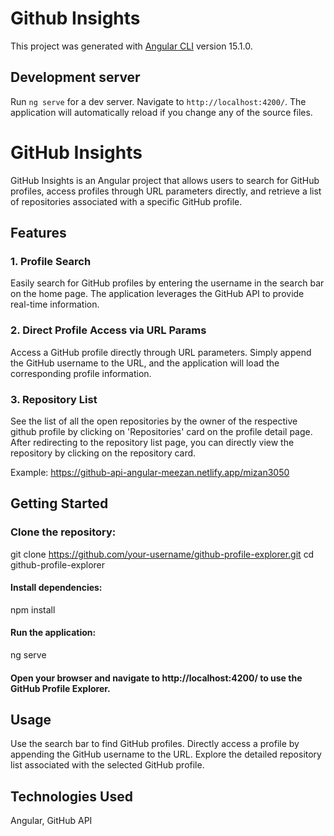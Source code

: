 # Github Insights

This project was generated with [Angular CLI](https://github.com/angular/angular-cli) version 15.1.0.

## Development server

Run `ng serve` for a dev server. Navigate to `http://localhost:4200/`. The application will automatically reload if you change any of the source files.

# GitHub Insights

GitHub Insights is an Angular project that allows users to search for GitHub profiles, access profiles through URL parameters directly, and retrieve a list of repositories associated with a specific GitHub profile.

## Features

### 1. Profile Search

Easily search for GitHub profiles by entering the username in the search bar on the home page. The application leverages the GitHub API to provide real-time information.

### 2. Direct Profile Access via URL Params

Access a GitHub profile directly through URL parameters. Simply append the GitHub username to the URL, and the application will load the corresponding profile information.

### 3. Repository List

See the list of all the open repositories by the owner of the respective github profile by clicking on 'Repositories' card on the profile detail page.
After redirecting to the repository list page, you can directly view the repository by clicking on the repository card.

Example:
https://github-api-angular-meezan.netlify.app/mizan3050


## Getting Started
### Clone the repository:

git clone https://github.com/your-username/github-profile-explorer.git
cd github-profile-explorer

#### Install dependencies:

npm install

#### Run the application:

ng serve
#### Open your browser and navigate to http://localhost:4200/ to use the GitHub Profile Explorer.

## Usage
Use the search bar to find GitHub profiles.
Directly access a profile by appending the GitHub username to the URL.
Explore the detailed repository list associated with the selected GitHub profile.

## Technologies Used
Angular,
GitHub API
